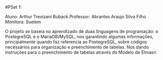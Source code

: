#PSet 1:

Aluno: Arthur Trevizani Buback
Professor: Abrantes Araujo Silva Filho
Monitora: Suelem

O projeto se baseia no aprendizado de duas linguagens de programação: o PostegreSQL e o MariaDB/MySQL, nos garantindo algumas informações, principalmente quando faz referencia ao PostegreSQL, sobre códigos necessários para organização e preenchimento de tabelas. Nos dando instruções para o preenchimento de tabelas através do Modelo de Elmasri
